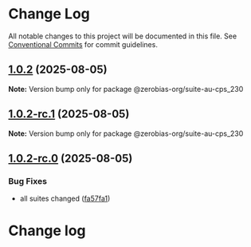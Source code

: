 # Change Log

All notable changes to this project will be documented in this file.
See [Conventional Commits](https://conventionalcommits.org) for commit guidelines.

## [1.0.2](https://github.com/zerobias-org/suite/compare/@zerobias-org/suite-au-cps_230@1.0.2-rc.1...@zerobias-org/suite-au-cps_230@1.0.2) (2025-08-05)

**Note:** Version bump only for package @zerobias-org/suite-au-cps_230





## [1.0.2-rc.1](https://github.com/zerobias-org/suite/compare/@zerobias-org/suite-au-cps_230@1.0.2-rc.0...@zerobias-org/suite-au-cps_230@1.0.2-rc.1) (2025-08-05)

**Note:** Version bump only for package @zerobias-org/suite-au-cps_230





## [1.0.2-rc.0](https://github.com/zerobias-org/suite/compare/@zerobias-org/suite-au-cps_230@1.0.1...@zerobias-org/suite-au-cps_230@1.0.2-rc.0) (2025-08-05)


### Bug Fixes

* all suites changed ([fa57fa1](https://github.com/zerobias-org/suite/commit/fa57fa1af7628003297df46b2d7740fe95bd2666))





# Change log

